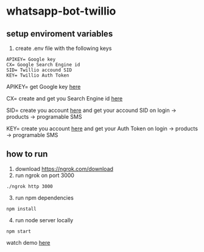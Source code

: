 # whatsapp-bot-twillio

## setup enviroment variables
1. create .env file with the following keys
```
APIKEY= Google key
CX= Google Search Engine id
SID= Twillio accound SID
KEY= Twillio Auth Token
```
APIKEY= get Google key [here](https://developers.google.com/custom-search/v1/overview#api_key)

CX= create and get you Search Engine id [here](https://cse.google.com/cse/all)

SID= create you account [here](https://www.twilio.com/) and get your accound SID on login -> products -> programable SMS

KEY= create you account [here](https://www.twilio.com/) and get your Auth Token on login -> products -> programable SMS

## how to run

1. download https://ngrok.com/download
2. run ngrok on port 3000
```
./ngrok http 3000
```
3. run npm dependencies
```
npm install
```
4. run node server locally
```
npm start
```

watch demo [here](https://github.com/heltonandreazza/whatsapp-bot-twillio/blob/main/demo.mp4)
